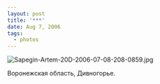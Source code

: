 ```yaml
---
layout: post
title: '***'
date: Aug 7, 2006
tags:
  - photos
---
```


![Sapegin-Artem-20D-2006-07-08-208-0859.jpg](photo://723)

Воронежская область, Дивногорье.
